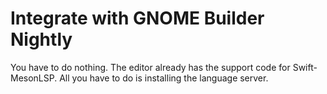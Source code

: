 # Integrate with GNOME Builder Nightly
You have to do nothing. The editor already has the support code for Swift-MesonLSP. All you have to do is
installing the language server.

